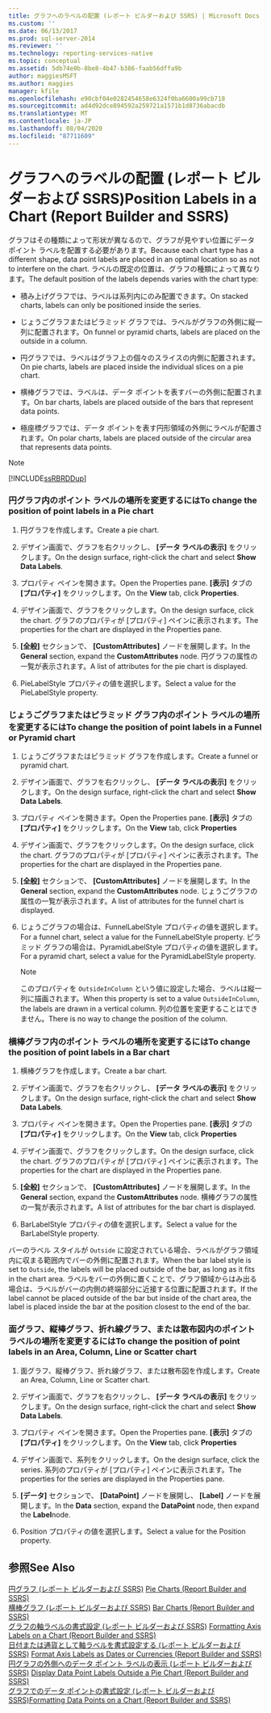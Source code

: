 ```yaml
---
title: グラフへのラベルの配置 (レポート ビルダーおよび SSRS) | Microsoft Docs
ms.custom: ''
ms.date: 06/13/2017
ms.prod: sql-server-2014
ms.reviewer: ''
ms.technology: reporting-services-native
ms.topic: conceptual
ms.assetid: 5db74e0b-8be8-4b47-b386-faab56dffa9b
author: maggiesMSFT
ms.author: maggies
manager: kfile
ms.openlocfilehash: e90cbf04e0282454658e6324f0ba6600a99cb718
ms.sourcegitcommit: ad4d92dce894592a259721a1571b1d8736abacdb
ms.translationtype: MT
ms.contentlocale: ja-JP
ms.lasthandoff: 08/04/2020
ms.locfileid: "87711609"
---
```

# <a name="position-labels-in-a-chart-report-builder-and-ssrs"></a><span data-ttu-id="31448-102">グラフへのラベルの配置 (レポート ビルダーおよび SSRS)</span><span class="sxs-lookup"><span data-stu-id="31448-102">Position Labels in a Chart (Report Builder and SSRS)</span></span>
  <span data-ttu-id="31448-103">グラフはその種類によって形状が異なるので、グラフが見やすい位置にデータ ポイント ラベルを配置する必要があります。</span><span class="sxs-lookup"><span data-stu-id="31448-103">Because each chart type has a different shape, data point labels are placed in an optimal location so as not to interfere on the chart.</span></span> <span data-ttu-id="31448-104">ラベルの既定の位置は、グラフの種類によって異なります。</span><span class="sxs-lookup"><span data-stu-id="31448-104">The default position of the labels depends varies with the chart type:</span></span>  
  
-   <span data-ttu-id="31448-105">積み上げグラフでは、ラベルは系列内にのみ配置できます。</span><span class="sxs-lookup"><span data-stu-id="31448-105">On stacked charts, labels can only be positioned inside the series.</span></span>  
  
-   <span data-ttu-id="31448-106">じょうごグラフまたはピラミッド グラフでは、ラベルがグラフの外側に縦一列に配置されます。</span><span class="sxs-lookup"><span data-stu-id="31448-106">On funnel or pyramid charts, labels are placed on the outside in a column.</span></span>  
  
-   <span data-ttu-id="31448-107">円グラフでは、ラベルはグラフ上の個々のスライスの内側に配置されます。</span><span class="sxs-lookup"><span data-stu-id="31448-107">On pie charts, labels are placed inside the individual slices on a pie chart.</span></span>  
  
-   <span data-ttu-id="31448-108">横棒グラフでは、ラベルは、データ ポイントを表すバーの外側に配置されます。</span><span class="sxs-lookup"><span data-stu-id="31448-108">On bar charts, labels are placed outside of the bars that represent data points.</span></span>  
  
-   <span data-ttu-id="31448-109">極座標グラフでは、データ ポイントを表す円形領域の外側にラベルが配置されます。</span><span class="sxs-lookup"><span data-stu-id="31448-109">On polar charts, labels are placed outside of the circular area that represents data points.</span></span>  
  
> [!NOTE]  
>  [!INCLUDE[ssRBRDDup](../../includes/ssrbrddup-md.md)]  
  
### <a name="to-change-the-position-of-point-labels-in-a-pie-chart"></a><span data-ttu-id="31448-110">円グラフ内のポイント ラベルの場所を変更するには</span><span class="sxs-lookup"><span data-stu-id="31448-110">To change the position of point labels in a Pie chart</span></span>  
  
1.  <span data-ttu-id="31448-111">円グラフを作成します。</span><span class="sxs-lookup"><span data-stu-id="31448-111">Create a pie chart.</span></span>  
  
2.  <span data-ttu-id="31448-112">デザイン画面で、グラフを右クリックし、 **[データ ラベルの表示]** をクリックします。</span><span class="sxs-lookup"><span data-stu-id="31448-112">On the design surface, right-click the chart and select **Show Data Labels**.</span></span>  
  
3.  <span data-ttu-id="31448-113">プロパティ ペインを開きます。</span><span class="sxs-lookup"><span data-stu-id="31448-113">Open the Properties pane.</span></span> <span data-ttu-id="31448-114">**[表示]** タブの **[プロパティ]** をクリックします。</span><span class="sxs-lookup"><span data-stu-id="31448-114">On the **View** tab, click **Properties**.</span></span>  
  
4.  <span data-ttu-id="31448-115">デザイン画面で、グラフをクリックします。</span><span class="sxs-lookup"><span data-stu-id="31448-115">On the design surface, click the chart.</span></span> <span data-ttu-id="31448-116">グラフのプロパティが [プロパティ] ペインに表示されます。</span><span class="sxs-lookup"><span data-stu-id="31448-116">The properties for the chart are displayed in the Properties pane.</span></span>  
  
5.  <span data-ttu-id="31448-117">**[全般]** セクションで、 **[CustomAttributes]** ノードを展開します。</span><span class="sxs-lookup"><span data-stu-id="31448-117">In the **General** section, expand the **CustomAttributes** node.</span></span> <span data-ttu-id="31448-118">円グラフの属性の一覧が表示されます。</span><span class="sxs-lookup"><span data-stu-id="31448-118">A list of attributes for the pie chart is displayed.</span></span>  
  
6.  <span data-ttu-id="31448-119">PieLabelStyle プロパティの値を選択します。</span><span class="sxs-lookup"><span data-stu-id="31448-119">Select a value for the PieLabelStyle property.</span></span>  
  
### <a name="to-change-the-position-of-point-labels-in-a-funnel-or-pyramid-chart"></a><span data-ttu-id="31448-120">じょうごグラフまたはピラミッド グラフ内のポイント ラベルの場所を変更するには</span><span class="sxs-lookup"><span data-stu-id="31448-120">To change the position of point labels in a Funnel or Pyramid chart</span></span>  
  
1.  <span data-ttu-id="31448-121">じょうごグラフまたはピラミッド グラフを作成します。</span><span class="sxs-lookup"><span data-stu-id="31448-121">Create a funnel or pyramid chart.</span></span>  
  
2.  <span data-ttu-id="31448-122">デザイン画面で、グラフを右クリックし、 **[データ ラベルの表示]** をクリックします。</span><span class="sxs-lookup"><span data-stu-id="31448-122">On the design surface, right-click the chart and select **Show Data Labels**.</span></span>  
  
3.  <span data-ttu-id="31448-123">プロパティ ペインを開きます。</span><span class="sxs-lookup"><span data-stu-id="31448-123">Open the Properties pane.</span></span> <span data-ttu-id="31448-124">**[表示]** タブの **[プロパティ]** をクリックします。</span><span class="sxs-lookup"><span data-stu-id="31448-124">On the **View** tab, click **Properties**</span></span>  
  
4.  <span data-ttu-id="31448-125">デザイン画面で、グラフをクリックします。</span><span class="sxs-lookup"><span data-stu-id="31448-125">On the design surface, click the chart.</span></span> <span data-ttu-id="31448-126">グラフのプロパティが [プロパティ] ペインに表示されます。</span><span class="sxs-lookup"><span data-stu-id="31448-126">The properties for the chart are displayed in the Properties pane.</span></span>  
  
5.  <span data-ttu-id="31448-127">**[全般]** セクションで、 **[CustomAttributes]** ノードを展開します。</span><span class="sxs-lookup"><span data-stu-id="31448-127">In the **General** section, expand the **CustomAttributes** node.</span></span> <span data-ttu-id="31448-128">じょうごグラフの属性の一覧が表示されます。</span><span class="sxs-lookup"><span data-stu-id="31448-128">A list of attributes for the funnel chart is displayed.</span></span>  
  
6.  <span data-ttu-id="31448-129">じょうごグラフの場合は、FunnelLabelStyle プロパティの値を選択します。</span><span class="sxs-lookup"><span data-stu-id="31448-129">For a funnel chart, select a value for the FunnelLabelStyle property.</span></span> <span data-ttu-id="31448-130">ピラミッド グラフの場合は、PyramidLabelStyle プロパティの値を選択します。</span><span class="sxs-lookup"><span data-stu-id="31448-130">For a pyramid chart, select a value for the PyramidLabelStyle property.</span></span>  
  
    > [!NOTE]  
    >  <span data-ttu-id="31448-131">このプロパティを `OutsideInColumn` という値に設定した場合、ラベルは縦一列に描画されます。</span><span class="sxs-lookup"><span data-stu-id="31448-131">When this property is set to a value `OutsideInColumn`, the labels are drawn in a vertical column.</span></span> <span data-ttu-id="31448-132">列の位置を変更することはできません。</span><span class="sxs-lookup"><span data-stu-id="31448-132">There is no way to change the position of the column.</span></span>  
  
### <a name="to-change-the-position-of-point-labels-in-a-bar-chart"></a><span data-ttu-id="31448-133">横棒グラフ内のポイント ラベルの場所を変更するには</span><span class="sxs-lookup"><span data-stu-id="31448-133">To change the position of point labels in a Bar chart</span></span>  
  
1.  <span data-ttu-id="31448-134">横棒グラフを作成します。</span><span class="sxs-lookup"><span data-stu-id="31448-134">Create a bar chart.</span></span>  
  
2.  <span data-ttu-id="31448-135">デザイン画面で、グラフを右クリックし、 **[データ ラベルの表示]** をクリックします。</span><span class="sxs-lookup"><span data-stu-id="31448-135">On the design surface, right-click the chart and select **Show Data Labels**.</span></span>  
  
3.  <span data-ttu-id="31448-136">プロパティ ペインを開きます。</span><span class="sxs-lookup"><span data-stu-id="31448-136">Open the Properties pane.</span></span> <span data-ttu-id="31448-137">**[表示]** タブの **[プロパティ]** をクリックします。</span><span class="sxs-lookup"><span data-stu-id="31448-137">On the **View** tab, click **Properties**</span></span>  
  
4.  <span data-ttu-id="31448-138">デザイン画面で、グラフをクリックします。</span><span class="sxs-lookup"><span data-stu-id="31448-138">On the design surface, click the chart.</span></span> <span data-ttu-id="31448-139">グラフのプロパティが [プロパティ] ペインに表示されます。</span><span class="sxs-lookup"><span data-stu-id="31448-139">The properties for the chart are displayed in the Properties pane.</span></span>  
  
5.  <span data-ttu-id="31448-140">**[全般]** セクションで、 **[CustomAttributes]** ノードを展開します。</span><span class="sxs-lookup"><span data-stu-id="31448-140">In the **General** section, expand the **CustomAttributes** node.</span></span> <span data-ttu-id="31448-141">横棒グラフの属性の一覧が表示されます。</span><span class="sxs-lookup"><span data-stu-id="31448-141">A list of attributes for the bar chart is displayed.</span></span>  
  
6.  <span data-ttu-id="31448-142">BarLabelStyle プロパティの値を選択します。</span><span class="sxs-lookup"><span data-stu-id="31448-142">Select a value for the BarLabelStyle property.</span></span>  
  
 <span data-ttu-id="31448-143">バーのラベル スタイルが `Outside` に設定されている場合、ラベルがグラフ領域内に収まる範囲内でバーの外側に配置されます。</span><span class="sxs-lookup"><span data-stu-id="31448-143">When the bar label style is set to `Outside`, the labels will be placed outside of the bar, as long as it fits in the chart area.</span></span> <span data-ttu-id="31448-144">ラベルをバーの外側に置くことで、グラフ領域からはみ出る場合は、ラベルがバーの内側の終端部分に近接する位置に配置されます。</span><span class="sxs-lookup"><span data-stu-id="31448-144">If the label cannot be placed outside of the bar but inside of the chart area, the label is placed inside the bar at the position closest to the end of the bar.</span></span>  
  
### <a name="to-change-the-position-of-point-labels-in-an-area-column-line-or-scatter-chart"></a><span data-ttu-id="31448-145">面グラフ、縦棒グラフ、折れ線グラフ、または散布図内のポイント ラベルの場所を変更するには</span><span class="sxs-lookup"><span data-stu-id="31448-145">To change the position of point labels in an Area, Column, Line or Scatter chart</span></span>  
  
1.  <span data-ttu-id="31448-146">面グラフ、縦棒グラフ、折れ線グラフ、または散布図を作成します。</span><span class="sxs-lookup"><span data-stu-id="31448-146">Create an Area, Column, Line or Scatter chart.</span></span>  
  
2.  <span data-ttu-id="31448-147">デザイン画面で、グラフを右クリックし、 **[データ ラベルの表示]** をクリックします。</span><span class="sxs-lookup"><span data-stu-id="31448-147">On the design surface, right-click the chart and select **Show Data Labels**.</span></span>  
  
3.  <span data-ttu-id="31448-148">プロパティ ペインを開きます。</span><span class="sxs-lookup"><span data-stu-id="31448-148">Open the Properties pane.</span></span> <span data-ttu-id="31448-149">**[表示]** タブの **[プロパティ]** をクリックします。</span><span class="sxs-lookup"><span data-stu-id="31448-149">On the **View** tab, click **Properties**</span></span>  
  
4.  <span data-ttu-id="31448-150">デザイン画面で、系列をクリックします。</span><span class="sxs-lookup"><span data-stu-id="31448-150">On the design surface, click the series.</span></span> <span data-ttu-id="31448-151">系列のプロパティが [プロパティ] ペインに表示されます。</span><span class="sxs-lookup"><span data-stu-id="31448-151">The properties for the series are displayed in the Properties pane.</span></span>  
  
5.  <span data-ttu-id="31448-152">**[データ]** セクションで、 **[DataPoint]** ノードを展開し、 **[Label]** ノードを展開します。</span><span class="sxs-lookup"><span data-stu-id="31448-152">In the **Data** section, expand the **DataPoint** node, then expand the **Label**node.</span></span>  
  
6.  <span data-ttu-id="31448-153">Position プロパティの値を選択します。</span><span class="sxs-lookup"><span data-stu-id="31448-153">Select a value for the Position property.</span></span>  
  
## <a name="see-also"></a><span data-ttu-id="31448-154">参照</span><span class="sxs-lookup"><span data-stu-id="31448-154">See Also</span></span>  
 <span data-ttu-id="31448-155">[円グラフ &#40;レポート ビルダーおよび SSRS&#41;](charts-report-builder-and-ssrs.md) </span><span class="sxs-lookup"><span data-stu-id="31448-155">[Pie Charts &#40;Report Builder and SSRS&#41;](charts-report-builder-and-ssrs.md) </span></span>  
 <span data-ttu-id="31448-156">[横棒グラフ (レポート ビルダーおよび SSRS)](bar-charts-report-builder-and-ssrs.md) </span><span class="sxs-lookup"><span data-stu-id="31448-156">[Bar Charts &#40;Report Builder and SSRS&#41;](bar-charts-report-builder-and-ssrs.md) </span></span>  
 <span data-ttu-id="31448-157">[グラフの軸ラベルの書式設定 (レポート ビルダーおよび SSRS)](formatting-axis-labels-on-a-chart-report-builder-and-ssrs.md) </span><span class="sxs-lookup"><span data-stu-id="31448-157">[Formatting Axis Labels on a Chart &#40;Report Builder and SSRS&#41;](formatting-axis-labels-on-a-chart-report-builder-and-ssrs.md) </span></span>  
 <span data-ttu-id="31448-158">[日付または通貨として軸ラベルを書式設定する &#40;レポート ビルダーおよび SSRS&#41;](format-axis-labels-as-dates-or-currencies-report-builder-and-ssrs.md) </span><span class="sxs-lookup"><span data-stu-id="31448-158">[Format Axis Labels as Dates or Currencies &#40;Report Builder and SSRS&#41;](format-axis-labels-as-dates-or-currencies-report-builder-and-ssrs.md) </span></span>  
 <span data-ttu-id="31448-159">[円グラフの外側へのデータ ポイント ラベルの表示 (レポート ビルダーおよび SSRS)](display-data-point-labels-outside-a-pie-chart-report-builder-and-ssrs.md) </span><span class="sxs-lookup"><span data-stu-id="31448-159">[Display Data Point Labels Outside a Pie Chart &#40;Report Builder and SSRS&#41;](display-data-point-labels-outside-a-pie-chart-report-builder-and-ssrs.md) </span></span>  
 [<span data-ttu-id="31448-160">グラフでのデータ ポイントの書式設定 &#40;レポート ビルダーおよび SSRS&#41;</span><span class="sxs-lookup"><span data-stu-id="31448-160">Formatting Data Points on a Chart &#40;Report Builder and SSRS&#41;</span></span>](formatting-data-points-on-a-chart-report-builder-and-ssrs.md)  
  
  

